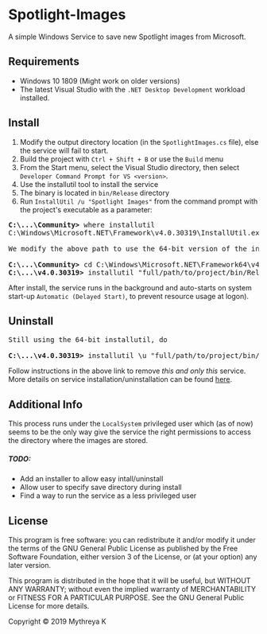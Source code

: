 # Spotlight-Images
A simple Windows Service to save new Spotlight images from Microsoft.


## Requirements
* Windows 10 1809 (Might work on older versions)
* The latest Visual Studio with the `.NET Desktop Development` 
workload installed. 


## Install
1. Modify the output directory location (in the `SpotlightImages.cs` 
file), else the service will fail to start.
2. Build the project with `Ctrl + Shift + B` or use the `Build` menu
3. From the Start menu, select the Visual Studio <version> directory, 
then select `Developer Command Prompt for VS <version>`.
4. Use the installutil tool to install the service
5. The binary is located in `bin/Release` directory 
6. Run `InstallUtil /u "Spotlight Images"` from the command 
prompt with the project's executable as a parameter:

<pre>
<b>C:\...\Community></b> where installutil
C:\Windows\Microsoft.NET\Framework\v4.0.30319\InstallUtil.exe

We modify the above path to use the 64-bit version of the installutil (Framework -> Framework64)

<b>C:\...\Community></b> cd C:\Windows\Microsoft.NET\Framework64\v4.0.30319\
<b>C:\...\v4.0.30319></b> installutil "full/path/to/project/bin/Release/Spotlight Images.exe"
</pre>


After install, the service runs in the background and auto-starts on 
system start-up `Automatic (Delayed Start)`, to prevent resource 
usage at logon). 

## Uninstall
<pre>
Still using the 64-bit installutil, do

<b>C:\...\v4.0.30319></b> installutil \u "full/path/to/project/bin/Release/Spotlight Images.exe"
</pre>

Follow instructions in the above link to 
remove _this and only this_ service.
More details on service installation/uninstallation can be found 
[here](https://docs.microsoft.com/en-us/dotnet/framework/windows-services/how-to-install-and-uninstall-services).  

## Additional Info
This process runs under the `LocalSystem` privileged user which
(as of now) seems to be the only way give the service the right
permissions to access the directory where the images are stored.

##### TODO:
* Add an installer to allow easy intall/uninstall
* Allow user to specify save directory during install
* Find a way to run the service as a less privileged user

## License
This program is free software: you can redistribute it and/or modify
it under the terms of the GNU General Public License as published by
the Free Software Foundation, either version 3 of the License, or
(at your option) any later version.

This program is distributed in the hope that it will be useful,
but WITHOUT ANY WARRANTY; without even the implied warranty of
MERCHANTABILITY or FITNESS FOR A PARTICULAR PURPOSE.  See the
GNU General Public License for more details.

Copyright © 2019  Mythreya K
